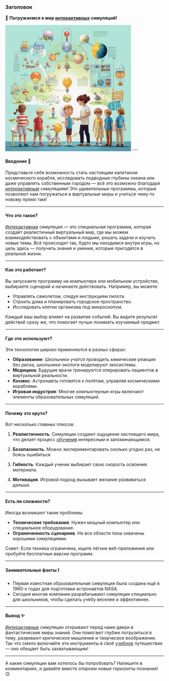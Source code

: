 ### Заголовок


🌟 **Погружаемся в мир [интерактивных](Интерактивное_и_практическое_обучение.md) симуляций!**  

<img src="../../../../WORK/learning/online/images/Интерактивные_симуляции.jpg" width="400" height="400" />
---

#### Введение 🤔

Представьте себе возможность стать настоящим капитаном космического корабля, исследовать подводные глубины океана или даже управлять собственным городом — всё это возможно благодаря *[интерактивным](Интерактивное_и_практическое_обучение.md) симуляциям*! Это удивительные программы, которые позволяют нам погружаться в виртуальные миры и учиться чему-то новому прямо там!

---

#### Что это такое?

[Интерактивная](Интерактивное_и_практическое_обучение.md) симуляция — это специальная программа, которая создаёт реалистичный виртуальный мир, где мы можем взаимодействовать с объектами и людьми, решать задачи и изучать новые темы. Всё происходит так, будто мы находимся внутри игры, но цель здесь — получить знания и умения, которые пригодятся в реальной жизни.

---

#### Как это работает?

Вы запускаете программу на компьютере или мобильном устройстве, выбираете сценарий и начинаете действовать. Например, вы можете:

- Управлять самолетом, следуя инструкциям пилота.
- Строить дома и планировать городское пространство.
- Исследовать клетки организма под микроскопом.
  
Каждый ваш выбор влияет на развитие событий. Вы видите результат действий сразу же, что помогает лучше понимать изучаемый предмет.

---

#### Где это используют?

Эти технологии широко применяются в разных сферах:

- **Образование**: Школьники учатся проводить химические реакции без риска, школьники-экологи моделируют экосистемы.
- **Медицина**: Будущие врачи тренируются оперировать пациентов в виртуальной реальности.
- **Космос**: Астронавты готовятся к полётам, управляя космическими кораблями.
- **Игровая индустрия**: Многие компьютерные игры включают элементы образовательных симуляций.

---

#### Почему это круто?

Вот несколько главных плюсов:

1. **Реалистичность**. Симуляции создают ощущение настоящего мира, что делает процесс [обучения](Совместное_обучение.md) интересным и запоминающимся.
   
2. **Безопасность**. Можно экспериментировать сколько угодно раз, не боясь ошибиться.

3. **Гибкость**. Каждый ученик выбирает свою скорость освоения материала.

4. **Мотивация**. Игровой подход вызывает желание развиваться дальше.

---

#### Есть ли сложности?

Иногда возникают такие проблемы:

- **Технические требования**. Нужен мощный компьютер или специальное оборудование.
- **Ограниченность сценариев**. Не все области пока охвачены хорошими симуляциями.

Совет: Если техника ограничена, ищите лёгкие веб-приложения или пробуйте бесплатные версии программ.

---

#### Занимательные факты ❗️

- Первая известная образовательная симуляция была создана ещё в 1960-х годах для подготовки астронавтов NASA.
- Сегодня многие компании разрабатывают симуляции специально для школьников, чтобы сделать учёбу веселее и эффективнее.

---

#### Вывод ✨

[Интерактивные](Интерактивное_и_практическое_обучение.md) симуляции открывают перед нами двери в фантастические миры знаний. Они помогают глубже погрузиться в тему, развивают критическое мышление и творческое воображение. Так что смело включайте эти инструменты в своё [учебное](Учебные_материалы.md) путешествие — оно обещает быть захватывающим!

---

А какие симуляции вам хотелось бы попробовать? Напишите в комментариях, и давайте вместе откроем новые горизонты познания! 😊
